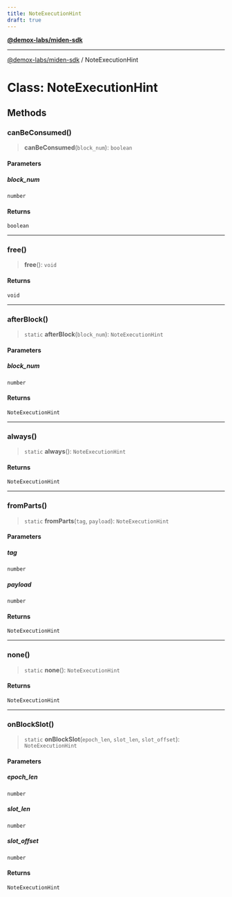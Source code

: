 ```yaml
---
title: NoteExecutionHint
draft: true
---
```


[**@demox-labs/miden-sdk**](../index)

***

[@demox-labs/miden-sdk](../index) / NoteExecutionHint

# Class: NoteExecutionHint

## Methods

### canBeConsumed()

> **canBeConsumed**(`block_num`): `boolean`

#### Parameters

##### block\_num

`number`

#### Returns

`boolean`

***

### free()

> **free**(): `void`

#### Returns

`void`

***

### afterBlock()

> `static` **afterBlock**(`block_num`): `NoteExecutionHint`

#### Parameters

##### block\_num

`number`

#### Returns

`NoteExecutionHint`

***

### always()

> `static` **always**(): `NoteExecutionHint`

#### Returns

`NoteExecutionHint`

***

### fromParts()

> `static` **fromParts**(`tag`, `payload`): `NoteExecutionHint`

#### Parameters

##### tag

`number`

##### payload

`number`

#### Returns

`NoteExecutionHint`

***

### none()

> `static` **none**(): `NoteExecutionHint`

#### Returns

`NoteExecutionHint`

***

### onBlockSlot()

> `static` **onBlockSlot**(`epoch_len`, `slot_len`, `slot_offset`): `NoteExecutionHint`

#### Parameters

##### epoch\_len

`number`

##### slot\_len

`number`

##### slot\_offset

`number`

#### Returns

`NoteExecutionHint`
